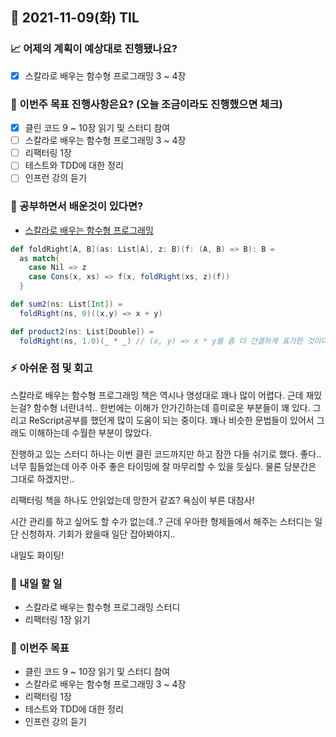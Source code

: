 ## 📆 2021-11-09(화) TIL

### 📈 어제의 계획이 예상대로 진행됐나요?
- [x] 스칼라로 배우는 함수형 프로그래밍 3 ~ 4장

### 🦄 이번주 목표 진행사항은요? (오늘 조금이라도 진행했으면 체크)
- [x] 클린 코드 9 ~ 10장 읽기 및 스터디 참여
- [ ] 스칼라로 배우는 함수형 프로그래밍 3 ~ 4장
- [ ] 리팩터링 1장
- [ ] 테스트와 TDD에 대한 정리
- [ ] 인프런 강의 듣기

### 🤔 공부하면서 배운것이 있다면?
- [스칼라로 배우는 함수형 프로그래밍](https://saseungmin.github.io/reading_books_record_repository/docs/functional/in-scala/chapter-3)

```scala
def foldRight[A, B](as: List[A], z: B)(f: (A, B) => B): B =
  as match{
    case Nil => z
    case Cons(x, xs) => f(x, foldRight(xs, z)(f))
  }

def sum2(ns: List[Int]) =
  foldRight(ns, 0)((x,y) => x + y)

def product2(ns: List[Double]) = 
  foldRight(ns, 1.0)(_ * _) // (x, y) => x * y를 좀 더 간결하게 표기한 것이다.
```

### ⚡ 아쉬운 점 및 회고
스칼라로 배우는 함수형 프로그래밍 책은 역시나 명성대로 꽤나 많이 어렵다. 근데 재밌는걸? 함수형 너란녀석.. 한번에는 이해가 안가긴하는데 흥미로운 부분들이 꽤 있다. 그리고 ReScript공부를 했던게 많이 도움이 되는 중이다. 꽤나 비슷한 문법들이 있어서 그래도 이해하는데 수월한 부분이 많았다.   

진행하고 있는 스터디 하나는 이번 클린 코드까지만 하고 잠깐 다들 쉬기로 했다. 좋다.. 너무 힘들었는데 아주 아주 좋은 타이밍에 잘 마무리할 수 있을 듯싶다. 물론 당분간은 그대로 하겠지만..   

리팩터링 책을 하나도 안읽었는데 망한거 같죠? 욕심이 부른 대참사!   

시간 관리를 하고 싶어도 할 수가 없는데..? 근데 우아한 형제들에서 해주는 스터디는 일단 신청하자. 기회가 왔을때 일단 잡아봐야지..   

내일도 화이팅!

### 🚀 내일 할 일
- 스칼라로 배우는 함수형 프로그래밍 스터디
- 리팩터링 1장 읽기

### 🎯 이번주 목표
- 클린 코드 9 ~ 10장 읽기 및 스터디 참여
- 스칼라로 배우는 함수형 프로그래밍 3 ~ 4장
- 리팩터링 1장
- 테스트와 TDD에 대한 정리
- 인프런 강의 듣기
